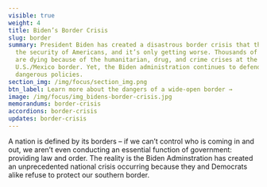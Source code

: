 ```yaml
---
visible: true
weight: 4
title: Biden’s Border Crisis
slug: border
summary: President Biden has created a disastrous border crisis that threatens
  the security of Americans, and it’s only getting worse. Thousands of Americans
  are dying because of the humanitarian, drug, and crime crises at the
  U.S./Mexico border. Yet, the Biden administration continues to defend their
  dangerous policies.
section_img: /img/focus/section_img.png
btn_label: Learn more about the dangers of a wide-open border →
image: /img/focus/img_bidens-border-crisis.jpg
memorandums: border-crisis
accordions: border-crisis
updates: border-crisis
---
```

A nation is defined by its borders – if we can’t control who is coming in and out, we aren’t even conducting an essential function of government: providing law and order. The reality is the Biden Adminstration has created an unprecedented national crisis occurring because they and Democrats alike refuse to protect our southern border.